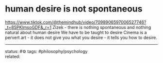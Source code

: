 # human desire is not spontaneous

https://www.tiktok.com/@themindhub/video/7098906597006527746?_t=8SPKlmsoGDF&_r=1
Zizek - there is nothing spontaneous and nothing natural about human desire
We have to be taught to desire
Cinema is a pervert art - it does not give you what you desire - it tells you how to desire.

---
status: #⚙️ 
tags: #philosophy/psychology  
related: 